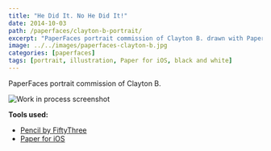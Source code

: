 ```yaml
---
title: "He Did It. No He Did It!"
date: 2014-10-03
path: /paperfaces/clayton-b-portrait/
excerpt: "PaperFaces portrait commission of Clayton B. drawn with Paper for iOS on an iPad."
image: ../../images/paperfaces-clayton-b.jpg
categories: [paperfaces]
tags: [portrait, illustration, Paper for iOS, black and white]
---
```


PaperFaces portrait commission of Clayton B. 

![Work in process screenshot](../../images/paperfaces-clayton-b-process-1-lg.jpg)

**Tools used:**

- [Pencil by FiftyThree](https://amzn.to/35tCkJW)
- [Paper for iOS](https://paper.bywetransfer.com/)

